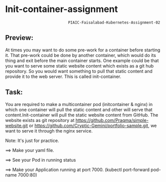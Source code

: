 # Init-container-assignment
                                  
                                PIAIC-Faisalabad-Kubernetes-Assignment-02

Preview:
--------
At times you may want to do some pre-work for a container before starting it. That pre-work could be done by another container, which would do its thing and exit before the main container starts. One example could be that you want to serve some static website content which exists as a git hub repository. So you would want something to pull that static content and provide it to the web server. This is called init-container.

Task:
-----
You are required to make a multicontainer pod (initcontainer & nginx) in which one container will pull the static content and other will serve that content.Init-container will pull the static website content from GitHub. The website exists as git repository at https://github.com/Praqma/simple-website.git or https://github.com/Cryptic-Gemini/portfolio-sample.git, we want to serve it through the nginx service.

Note: It's just for practice.

==> Make your yaml file.

==> See your Pod in running status

==> Make your Application running at port 7000. 
    (kubectl port-forward pod-name 7000:80)
